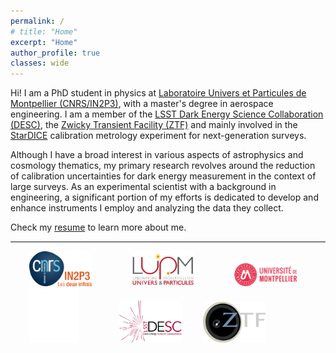 ```yaml
---
permalink: /
# title: "Home"
excerpt: "Home"
author_profile: true
classes: wide
---
```


Hi! I am a PhD student in physics at [Laboratoire Univers et Particules de Montpellier (CNRS/IN2P3)](https://www.lupm.in2p3.fr/), with a master's degree in aerospace engineering.
I am a member of the [LSST Dark Energy Science Collaboration (DESC)](https://lsstdesc.org/), the [Zwicky Transient Facility (ZTF)](https://www.ztf.caltech.edu/) and mainly involved in the [StarDICE](https://www.aanda.org/articles/aa/abs/2023/02/aa44973-22/aa44973-22.html) calibration metrology experiment for next-generation surveys. 

Although I have a broad interest in various aspects of astrophysics and cosmology thematics, my primary research revolves around the reduction of calibration uncertainties for dark energy measurement in the context of large surveys. As an experimental scientist with a background in engineering, a significant portion of my efforts is dedicated to develop and enhance instruments I employ and analyzing the data they collect.

Check my [resume](/files/cv-kelian-sommer.pdf) to learn more about me. 

<hr style="height:2px;border-width:0;color:gray;background-color:gray"> 


<p float="left">
  <img src="/images/home/logo-in2p3.png" width="100" hspace="30" />
  <img src="/images/home/logo-lupm.png" width="100" hspace="30" />
  <img src="/images/home/logo-um.png" width="100" hspace="30"/>
  <img src="/images/home/logo-stardice.png" width="80" hspace="30"/> 
  <img src="/images/home/logo-desc.png" width="100" hspace="30"/>
  <img src="/images/home/logo-ztf.png" width="100" /> 
</p>

